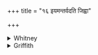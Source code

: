 +++
title = "१६ इयमन्तर्वदति जिह्वा"

+++

<details><summary>Whitney</summary>

### Translation
16. This much-quivering tongue, bound, speaks within; by it I have  
exorcised the *yákṣma* and the hundred pangs of the fever.

### Notes
Ppp. reads for **b, c** *ugrajihvā paṇiṣpadā tayā romaṁ nir ayāsaḥ:*.  
Our edition reads *tváyā*, with all the mss., at the beginning of **c**,  
but it must of course be emended to *táyā*, as translated. The Anukr.  
takes no notice of the lacking syllable in **a**, which no resolution  
can supply. *Paniṣpadā* in **b** is prescribed by Prāt. iv. 96.
</details>

<details><summary>Griffith</summary>

Tied, tremulously moving, here the tongue is speaking in the mouth. With thee I charmed Decline away and Fever's hundred ago- nies.
</details>
